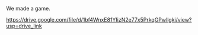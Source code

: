 We made a game.

https://drive.google.com/file/d/1bf4WnxE81YIizN2e77x5PrkqGPwllgki/view?usp=drive_link
